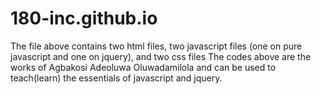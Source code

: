 # 180-inc.github.io
The file above contains two html files, two javascript files (one on pure javascript and one on jquery), and two css files
The codes above are the works of Agbakosi Adeoluwa Oluwadamilola and can be used to teach(learn) the essentials of javascript and jquery.

